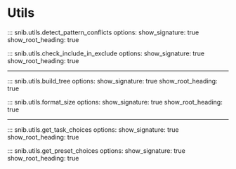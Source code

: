 # Utils

::: snib.utils.detect_pattern_conflicts
    options:
      show_signature: true
      show_root_heading: true

::: snib.utils.check_include_in_exclude
    options:
      show_signature: true
      show_root_heading: true

---

::: snib.utils.build_tree
    options:
      show_signature: true
      show_root_heading: true

::: snib.utils.format_size
    options:
      show_signature: true
      show_root_heading: true

---

::: snib.utils.get_task_choices
    options:
      show_signature: true
      show_root_heading: true

::: snib.utils.get_preset_choices
    options:
      show_signature: true
      show_root_heading: true
